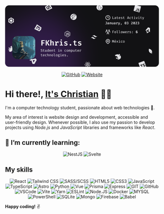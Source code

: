 <div align='center'>

![](./assets/header.png)

[![GitHub](https://img.shields.io/badge/GitHub-100000?style=for-the-badge&logo=github&logoColor=white)](https://github.com/FLCHRIS)
[![Website](https://img.shields.io/badge/website-000000?style=for-the-badge&logo=About.me&logoColor=white)](https://fkhris-ts.netlify.app/)

</div>

# Hi there!, [**It's Christian**](https://fkhris-ts.netlify.app/) :man_technologist:

I'm a computer technology student, passionate about web technologies :sparkling_heart:.

My area of interest is website design and development, accessible and user-friendly design. Whenever possible, I also use my passion to develop projects using *Node.js* and *JavaScript* libraries and frameworks like *React*.

## :seedling: **I’m currently learning:**

<div align='center'>

![NestJS](https://img.shields.io/badge/nestjs-E0234E?style=for-the-badge&logo=nestjs&logoColor=white)
![Svelte](https://img.shields.io/badge/Svelte-4A4A55?style=for-the-badge&logo=svelte&logoColor=FF3E00)

</div>

## **My skills**

<div align='center'>

![React](https://img.shields.io/badge/React-20232A?style=for-the-badge&logo=react&logoColor=61DAFB)
![Tailwind CSS](https://img.shields.io/badge/Tailwind_CSS-38B2AC?style=for-the-badge&logo=tailwind-css&logoColor=white)
![SASS/SCSS](https://img.shields.io/badge/Sass-CC6699?style=for-the-badge&logo=sass&logoColor=white)
![HTML5](https://img.shields.io/badge/HTML5-E34F26?style=for-the-badge&logo=html5&logoColor=white)
![CSS3](https://img.shields.io/badge/CSS3-1572B6?style=for-the-badge&logo=css3&logoColor=white)
![JavaScript](https://img.shields.io/badge/JavaScript-323330?style=for-the-badge&logo=javascript&logoColor=F7DF1E)
![TypeScript](https://img.shields.io/badge/TypeScript-007ACC?style=for-the-badge&logo=typescript&logoColor=white)
![Astro](https://img.shields.io/badge/Astro-0C1222?style=for-the-badge&logo=astro&logoColor=FDFDFE)
![Python](https://img.shields.io/badge/Python-FFD43B?style=for-the-badge&logo=python&logoColor=blue)
![Vue](https://img.shields.io/badge/Vue%20js-35495E?style=for-the-badge&logo=vuedotjs&logoColor=4FC08D)
![Prisma](https://img.shields.io/badge/Prisma-3982CE?style=for-the-badge&logo=Prisma&logoColor=white)
![Express](https://img.shields.io/badge/Express%20js-000000?style=for-the-badge&logo=express&logoColor=white)
![GIT](https://img.shields.io/badge/GIT-E44C30?style=for-the-badge&logo=git&logoColor=white)
![GitHub](https://img.shields.io/badge/GitHub-100000?style=for-the-badge&logo=github&logoColor=white)
![VSCode](https://img.shields.io/badge/VSCode-0078D4?style=for-the-badge&logo=visual%20studio%20code&logoColor=white)
![Vite](https://img.shields.io/badge/Vite-B73BFE?style=for-the-badge&logo=vite&logoColor=FFD62E)
![Yarn](https://img.shields.io/badge/Yarn-2C8EBB?style=for-the-badge&logo=yarn&logoColor=white)
![ESLint](https://img.shields.io/badge/eslint-3A33D1?style=for-the-badge&logo=eslint&logoColor=white)
![Node.JS](https://img.shields.io/badge/Node%20js-339933?style=for-the-badge&logo=nodedotjs&logoColor=white)
![Docker](https://img.shields.io/badge/Docker-2CA5E0?style=for-the-badge&logo=docker&logoColor=white)
![MYSQL](https://img.shields.io/badge/MySQL-005C84?style=for-the-badge&logo=mysql&logoColor=white)
![PowerShell](https://img.shields.io/badge/powershell-5391FE?style=for-the-badge&logo=powershell&logoColor=white)
![SQLite](https://img.shields.io/badge/Sqlite-003B57?style=for-the-badge&logo=sqlite&logoColor=white)
![Mongo](https://img.shields.io/badge/MongoDB-4EA94B?style=for-the-badge&logo=mongodb&logoColor=white)
![Firebase](https://img.shields.io/badge/firebase-ffca28?style=for-the-badge&logo=firebase&logoColor=black)
![Babel](https://img.shields.io/badge/Babel-F9DC3E?style=for-the-badge&logo=babel&logoColor=white)

</div>

**Happy coding!** :v:
